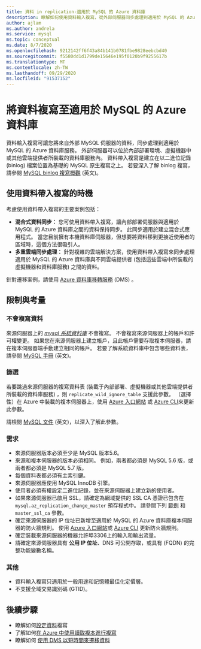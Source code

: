 ```yaml
---
title: 資料 in replication-適用於 MySQL 的 Azure 資料庫
description: 瞭解如何使用資料輸入複寫，從外部伺服器同步處理到適用於 MySQL 的 Azure 資料庫服務。
author: ajlam
ms.author: andrela
ms.service: mysql
ms.topic: conceptual
ms.date: 8/7/2020
ms.openlocfilehash: 9212142ff6f43a84b141b0781fbe9828eebcbd40
ms.sourcegitcommit: f5580dd1d1799de15646e195f0120b9f9255617b
ms.translationtype: MT
ms.contentlocale: zh-TW
ms.lasthandoff: 09/29/2020
ms.locfileid: "91537152"
---
```

# <a name="replicate-data-into-azure-database-for-mysql"></a>將資料複寫至適用於 MySQL 的 Azure 資料庫

資料輸入複寫可讓您將來自外部 MySQL 伺服器的資料，同步處理到適用於 MySQL 的 Azure 資料庫服務。 外部伺服器可以位於內部部署環境、虛擬機器中或其他雲端提供者所裝載的資料庫服務內。 資料帶入複寫是建立在以二進位記錄 (binlog) 檔案位置為基礎的 MySQL 原生複寫之上。 若要深入了解 binlog 複寫，請參閱 [MySQL binlog 複寫概觀](https://dev.mysql.com/doc/refman/5.7/en/binlog-replication-configuration-overview.html) \(英文\)。 

## <a name="when-to-use-data-in-replication"></a>使用資料帶入複寫的時機
考慮使用資料帶入複寫的主要案例包括：

- **混合式資料同步：** 您可使用資料帶入複寫，讓內部部署伺服器與適用於 MySQL 的 Azure 資料庫之間的資料保持同步。 此同步適用於建立混合式應用程式。 當您目前擁有本機資料庫伺服器，但想要將資料移到更接近使用者的區域時，這個方法很吸引人。
- **多重雲端同步處理：** 針對複雜的雲端解決方案，使用資料帶入複寫來同步處理適用於 MySQL 的 Azure 資料庫與不同雲端提供者 (包括這些雲端中所裝載的虛擬機器和資料庫服務) 之間的資料。
 
針對遷移案例，請使用 [Azure 資料庫移轉服務](https://azure.microsoft.com/services/database-migration/) (DMS) 。

## <a name="limitations-and-considerations"></a>限制與考量

### <a name="data-not-replicated"></a>不會複寫資料
來源伺服器上的 [*mysql 系統資料庫*](https://dev.mysql.com/doc/refman/5.7/en/system-schema.html) 不會複寫。 不會複寫來源伺服器上的帳戶和許可權變更。 如果您在來源伺服器上建立帳戶，且此帳戶需要存取複本伺服器，請在複本伺服器端手動建立相同的帳戶。 若要了解系統資料庫中包含哪些資料表，請參閱 [MySQL 手冊](https://dev.mysql.com/doc/refman/5.7/en/system-schema.html) \(英文\)。

### <a name="filtering"></a>篩選
若要跳過來源伺服器的複寫資料表 (裝載于內部部署、虛擬機器或其他雲端提供者所裝載的資料庫服務) ，則 `replicate_wild_ignore_table` 支援此參數。 （選擇性）在 Azure 中裝載的複本伺服器上，使用 [Azure 入口網站](howto-server-parameters.md) 或 [Azure CLI](howto-configure-server-parameters-using-cli.md)來更新此參數。

請檢閱 [MySQL 文件](https://dev.mysql.com/doc/refman/8.0/en/replication-options-replica.html#option_mysqld_replicate-wild-ignore-table) \(英文\)，以深入了解此參數。

### <a name="requirements"></a>需求
- 來源伺服器版本必須至少是 MySQL 版本5.6。 
- 來源和複本伺服器的版本必須相同。 例如，兩者都必須是 MySQL 5.6 版，或兩者都必須是 MySQL 5.7 版。
- 每個資料表都必須有主索引鍵。
- 來源伺服器應使用 MySQL InnoDB 引擎。
- 使用者必須有權設定二進位記錄，並在來源伺服器上建立新的使用者。
- 如果來源伺服器已啟用 SSL，請確定為網域提供的 SSL CA 憑證已包含在 `mysql.az_replication_change_master` 預存程式中。 請參閱下列 [範例](https://docs.microsoft.com/azure/mysql/howto-data-in-replication#link-master-and-replica-servers-to-start-data-in-replication) 和 `master_ssl_ca` 參數。
- 確定來源伺服器的 IP 位址已新增至適用於 MySQL 的 Azure 資料庫複本伺服器的防火牆規則。 使用 [Azure 入口網站](https://docs.microsoft.com/azure/mysql/howto-manage-firewall-using-portal)或 [Azure CLI](https://docs.microsoft.com/azure/mysql/howto-manage-firewall-using-cli) 更新防火牆規則。
- 確定裝載來源伺服器的機器允許埠3306上的輸入和輸出流量。
- 請確定來源伺服器具有 **公用 IP 位址**、DNS 可公開存取，或具有 (FQDN) 的完整功能變數名稱。

### <a name="other"></a>其他
- 資料輸入複寫只適用於一般用途和記憶體最佳化定價層。
- 不支援全域交易識別碼 (GTID)。

## <a name="next-steps"></a>後續步驟
- 瞭解如何[設定資料](howto-data-in-replication.md)複寫
- 了解如何[在 Azure 中使用讀取複本進行複寫](concepts-read-replicas.md)
- 瞭解如何 [使用 DMS 以短時間來遷移資料](howto-migrate-online.md)